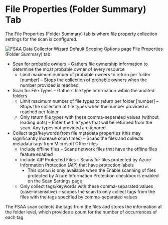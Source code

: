 # File Properties (Folder Summary) Tab

The File Properties (Folder Summary) tab is where file property collection settings for the scan is configured.

![FSAA Data Collector Wizard Default Scoping Options page File Properties (Folder Summary) tab](/img/product_docs/accessanalyzer/enterpriseauditor/admin/datacollector/fsaa/defaultscopingoptions/fileproperties.png)

- Scan for probable owners – Gathers file ownership information to determine the most probable owner of every resource
  - Limit maximum number of probable owners to return per folder [number] – Stops the collection of probable owners when the number provided is reached
- Scan for File Types – Gathers file type information within the audited folders
  - Limit maximum number of file types to return per folder [number] – Stops the collection of file types when the number provided is reached per folder
  - Only return file types with these comma-separated values (without leading dots) – Enter the file types that will be returned from the scan. Any types not provided are ignored.
- Collect tags/keywords from file metadata properties (this may significantly increase scan times) – Scans the files and collects metadata tags from Microsoft Office files
  - Include offline files – Scans network files that have the offline files feature enabled
  - Include AIP Protected Files – Scans for files protected by Azure Information Protection (AIP) that have protection labels
    - This option is only available when the Enable scanning of files protected by Azure Information Protection checkbox is enabled on the Scan Settings page
  - Only collect tags/keywords with these comma-separated values (case-insensitive) – scopes the scan to only collect tags from the files with the tags specified by comma-separated values

The FSAA scan collects the tags from the files and stores the information at the folder level, which provides a count for the number of occurrences of each tag.
